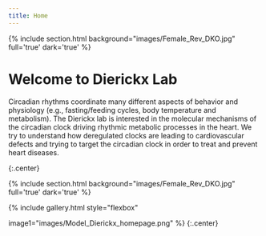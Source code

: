 ```yaml
---
title: Home
---
```

{% include section.html background="images/Female_Rev_DKO.jpg" full='true' dark='true' %}

# Welcome to Dierickx Lab

 Circadian rhythms coordinate many different aspects of behavior and physiology (e.g., fasting/feeding cycles, body temperature and metabolism). The Dierickx lab is interested in the molecular mechanisms of the circadian clock driving rhythmic metabolic processes in the heart. We try to understand how deregulated clocks are leading to cardiovascular defects and trying to target the circadian clock in order to treat and prevent heart diseases.


{:.center}

{% include section.html background="images/Female_Rev_DKO.jpg" full='true' dark='true' %}

{% include gallery.html style="flexbox"

image1="images/Model_Dierickx_homepage.png"
%}
{:.center}


